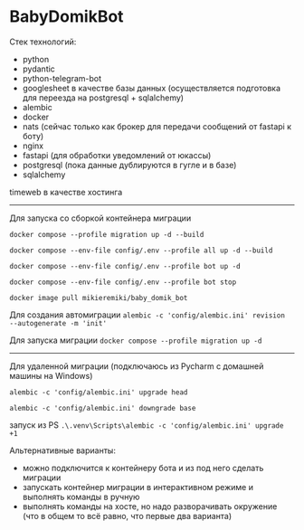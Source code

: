 # BabyDomikBot
Стек технологий:
- python
- pydantic
- python-telegram-bot
- googlesheet в качестве базы данных (осуществляется подготовка для переезда на postgresql + sqlalchemy)
- alembic
- docker
- nats (сейчас только как брокер для передачи сообщений от fastapi к боту)
- nginx
- fastapi (для обработки уведомлений от юкассы)
- postgresql (пока данные дублируются в гугле и в базе)
- sqlalchemy

timeweb в качестве хостинга

___
Для запуска со сборкой контейнера миграции

`docker compose --profile migration up -d --build`

`docker compose --env-file config/.env --profile all up -d --build`

`docker compose --env-file config/.env --profile bot up -d`

`docker compose --env-file config/.env --profile bot stop`

`docker image pull mikieremiki/baby_domik_bot`

Для создания автомиграции
`alembic -c 'config/alembic.ini' revision 
--autogenerate -m 'init'`

Для запуска миграции
`docker compose --profile migration up -d`

---
Для удаленной миграции (подключаюсь из Pycharm с домашней машины на Windows)

`alembic -c 'config/alembic.ini' upgrade head`

`alembic -c 'config/alembic.ini' downgrade base`

запуск из PS
`.\.venv\Scripts\alembic -c 'config/alembic.ini' upgrade +1`

Альтернативные варианты:
- можно подключится к контейнеру бота и из под него 
сделать миграции
- запускать контейнер миграции в интерактивном режиме и выполнять команды в 
  ручную
- выполнять команды на хосте, но надо разворачивать окружение (что в общем то 
  всё равно, что первые два варианта)
